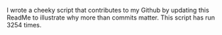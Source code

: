 I wrote a cheeky script that contributes to my Github by updating this ReadMe to illustrate why more than commits matter. This script has run 3254 times.